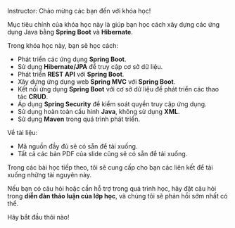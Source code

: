 Instructor: Chào mừng các bạn đến với khóa học!

Mục tiêu chính của khóa học này là giúp bạn học cách xây dựng các ứng dụng Java bằng **Spring Boot** và **Hibernate**.

Trong khóa học này, bạn sẽ học cách:
- Phát triển các ứng dụng **Spring Boot**.
- Sử dụng **Hibernate/JPA** để truy cập cơ sở dữ liệu.
- Phát triển **REST API** với **Spring Boot**.
- Xây dựng ứng dụng web **Spring MVC** với **Spring Boot**.
- Kết nối ứng dụng **Spring Boot** với cơ sở dữ liệu để phát triển các thao tác **CRUD**.
- Áp dụng **Spring Security** để kiểm soát quyền truy cập ứng dụng.
- Sử dụng hoàn toàn cấu hình **Java**, không sử dụng **XML**.
- Sử dụng **Maven** trong quá trình phát triển.

Về tài liệu:
- Mã nguồn đầy đủ sẽ có sẵn để tải xuống.
- Tất cả các bản PDF của slide cũng sẽ có sẵn để tải xuống.

Trong các bài học tiếp theo, tôi sẽ cung cấp cho bạn các liên kết để tải xuống những tài nguyên này.

Nếu bạn có câu hỏi hoặc cần hỗ trợ trong quá trình học, hãy đặt câu hỏi trong **diễn đàn thảo luận của lớp học**, và chúng tôi sẽ phản hồi sớm nhất có thể.

Hãy bắt đầu thôi nào!
